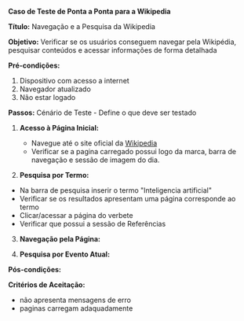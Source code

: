 **Caso de Teste de Ponta a Ponta para a Wikipedia**

**Título:** Navegação e a Pesquisa da Wikipedia

**Objetivo:** Verificar se os usuários conseguem navegar pela Wikipédia, pesquisar conteúdos e acessar informações de forma detalhada

**Pré-condições:**

1. Dispositivo com acesso a internet
2. Navegador atualizado
3. Não estar logado

**Passos:** Cénário de Teste - Define o que deve ser testado

1. **Acesso à Página Inicial:**

   - Navegue até o site oficial da [Wikipedia](https://pt.wikipedia.org/)
   - Verificar se a pagina carregado possui logo da marca, barra de navegação e sessão de imagem do dia.

2. **Pesquisa por Termo:**

- Na barra de pesquisa inserir o termo "Inteligencia artificial"
- Verificar se os resultados apresentam uma página corresponde ao termo
- Clicar/acessar a página do verbete
- Verificar que possui a sessão de Referências

3. **Navegação pela Página:**

4. **Pesquisa por Evento Atual:**

**Pós-condições:**

**Critérios de Aceitação:**

- não apresenta mensagens de erro
- paginas carregam adaquadamente
